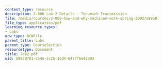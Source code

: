 ```yaml
---
content_type: resource
description: 2.000 Lab 2 Details - Tecumseh Transmission
file: /media/courses/2-000-how-and-why-machines-work-spring-2002/58958781a54e2c2616d46477f6e42a93_lab2.pdf
file_type: application/pdf
learning_resource_types:
- Labs
ocw_type: OCWFile
parent_title: Labs
parent_type: CourseSection
resourcetype: Document
title: lab2.pdf
uid: 58958781-a54e-2c26-16d4-6477f6e42a93
---
```

